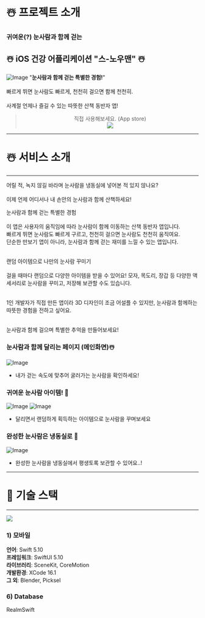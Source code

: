 # ☃️ 프로젝트 소개
### 귀여운(?) 눈사람과 함께 걷는
## ☃️ iOS 건강 어플리케이션 "스-노우맨" ☃️
![Image](https://github.com/user-attachments/assets/b50097b7-d856-4e0c-a5e1-681285ef5979)
"**눈사람과 함께 걷는 특별한 경험!**" <br> <br>
빠르게 뛰면 눈사람도 빠르게, 천천히 걸으면 함께 천천히.<br>   
사계절 언제나 즐길 수 있는 따뜻한 산책 동반자 앱! <br>


> <div style="text-align: center">직접 사용해보세요. (App store)</div>
>
> <div style="text-align: center"> <img src="Images/img_13.png"> </div>

***
# ☃️ 서비스 소개
***

어릴 적, 녹지 않길 바라며 눈사람을 냉동실에 넣어본 적 있지 않나요?<br>   
이제 언제 어디서나 내 손안의 눈사람과 함께 산책하세요!<br>   

눈사람과 함께 걷는 특별한 경험<br>   
이 앱은 사용자의 움직임에 따라 눈사람이 함께 이동하는 산책 동반자 앱입니다.<br>    빠르게 뛰면 눈사람도 빠르게 구르고, 천천히 걸으면 눈사람도 천천히 움직여요. <br>   단순한 만보기 앱이 아니라, 눈사람과 함께 걷는 재미를 느낄 수 있는 앱입니다.<br>   <br>   

랜덤 아이템으로 나만의 눈사람 꾸미기<br>   
걸을 때마다 랜덤으로 다양한 아이템을 받을 수 있어요! 모자, 목도리, 장갑 등 다양한 액세서리로 눈사람을 꾸미고, 저장해 보관할 수도 있습니다.<br>   <br>   

1인 개발자가 직접 만든 앱이라 3D 디자인이 조금 어설플 수 있지만, 눈사람과 함께하는 따뜻한 경험을 전하고 싶어요.<br>   <br>   

눈사람과 함께 걸으며 특별한 추억을 만들어보세요! <br>   

### 눈사람과 함께 달리는 페이지 (메인화면)☃️

![Image](https://github.com/user-attachments/assets/6a6ee171-ade6-4b72-892b-a5adfe9e79f8)
- 내가 걷는 속도에 맞추어 굴러가는 눈사람을 확인하세요!

### 귀여운 눈사람 아이템! 🎁
![Image](https://github.com/user-attachments/assets/b8774ffc-4612-4773-a0f8-e600b68625ef)
![Image](https://github.com/user-attachments/assets/efe5bb59-567d-4b59-b077-000d4e41cb52)

- 달리면서 랜덤하게 획득하는 아이템으로 눈사람을 꾸며보세요 

### 완성한 눈사람은 냉동실로 🧊
![Image](https://github.com/user-attachments/assets/893192ec-4037-450b-9b3e-da33d641b71c) 
- 완성한 눈사람을 냉동실에서 평생토록 보관할 수 있어요..!


***
# 🤖 기술 스택
***

<img src="Images/tech_stack.png">

### 1) 모바일 
   **언어**: Swift 5.10 <br>
   **프레임워크**: SwiftUI 5.10 <br>
   **라이브러리**: SceneKit, CoreMotion <br>
   **개발환경**: XCode 16.1 <br>
   **그 외**: Blender, Picksel

### 6) Database 
   RealmSwift

